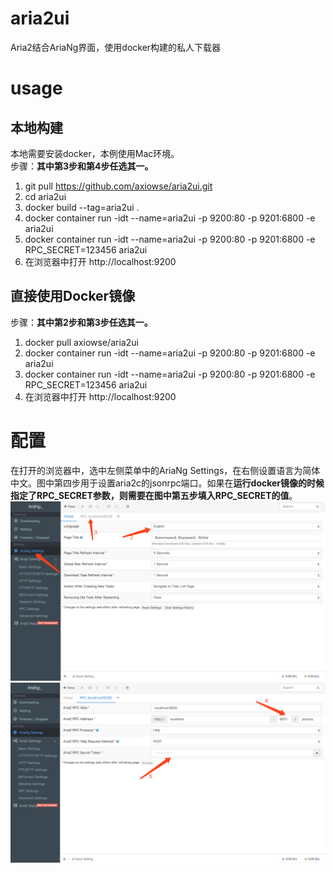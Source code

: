 # aria2ui
Aria2结合AriaNg界面，使用docker构建的私人下载器 

# usage  

## 本地构建 
本地需要安装docker，本例使用Mac环境。  
步骤：**其中第3步和第4步任选其一。**
1. git pull https://github.com/axiowse/aria2ui.git
2. cd aria2ui
3. docker build --tag=aria2ui .
4. docker container run -idt --name=aria2ui -p 9200:80 -p 9201:6800 -e aria2ui
5. docker container run -idt --name=aria2ui -p 9200:80 -p 9201:6800 -e RPC_SECRET=123456 aria2ui
6. 在浏览器中打开 http://localhost:9200 

## 直接使用Docker镜像
步骤：**其中第2步和第3步任选其一。**
1. docker pull axiowse/aria2ui
2. docker container run -idt --name=aria2ui -p 9200:80 -p 9201:6800 -e aria2ui
3. docker container run -idt --name=aria2ui -p 9200:80 -p 9201:6800 -e RPC_SECRET=123456 aria2ui
4. 在浏览器中打开 http://localhost:9200

# 配置

在打开的浏览器中，选中左侧菜单中的AriaNg Settings，在右侧设置语言为简体中文。图中第四步用于设置aria2c的jsonrpc端口。如果在**运行docker镜像的时候指定了RPC_SECRET参数，则需要在图中第五步填入RPC_SECRET的值**。![](./docs/step-one.png)![](./docs/step-two.png)
